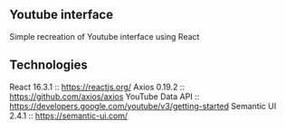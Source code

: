 ## Youtube interface
Simple recreation of Youtube interface using React

## Technologies
React 16.3.1 :: https://reactjs.org/
Axios 0.19.2 :: https://github.com/axios/axios
YouTube Data API :: https://developers.google.com/youtube/v3/getting-started
Semantic UI 2.4.1 :: https://semantic-ui.com/
